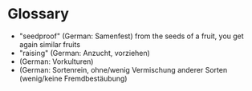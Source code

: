 # Glossary

- "seedproof" (German: Samenfest)
  from the seeds of a fruit, you get again similar fruits
- "raising" (German: Anzucht, vorziehen)
- (German: Vorkulturen)
- (German: Sortenrein, ohne/wenig Vermischung anderer Sorten (wenig/keine Fremdbestäubung)

